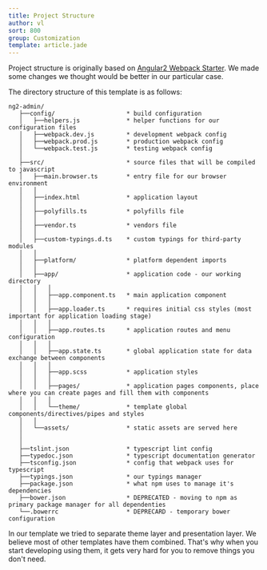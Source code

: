 ```yaml
---
title: Project Structure
author: vl
sort: 800
group: Customization
template: article.jade
---
```


Project structure is originally based on [Angular2 Webpack Starter](https://github.com/AngularClass/angular2-webpack-starter#file-structure). We made some changes we thought would be better in our particular case.

The directory structure of this template is as follows:

```
ng2-admin/
   ├──config/                    * build configuration
   │   ├──helpers.js             * helper functions for our configuration files
   │   ├──webpack.dev.js         * development webpack config
   │   ├──webpack.prod.js        * production webpack config
   │   └──webpack.test.js        * testing webpack config
   │
   ├──src/                       * source files that will be compiled to javascript
   │   ├──main.browser.ts        * entry file for our browser environment
   │   │
   │   ├──index.html             * application layout
   │   │
   │   ├──polyfills.ts           * polyfills file
   │   │
   │   ├──vendor.ts              * vendors file
   │   │
   │   ├──custom-typings.d.ts    * custom typings for third-party modules
   │   │
   │   ├──platform/              * platform dependent imports
   │   │
   │   ├──app/                   * application code - our working directory
   │   │   │
   │   │   ├──app.component.ts   * main application component
   │   │   │
   │   │   ├──app.loader.ts      * requires initial css styles (most important for application loading stage)
   │   │   │
   │   │   ├──app.routes.ts      * application routes and menu configuration
   │   │   │
   │   │   ├──app.state.ts       * global application state for data exchange between components
   │   │   │
   │   │   ├──app.scss           * application styles 
   │   │   │
   │   │   ├──pages/             * application pages components, place where you can create pages and fill them with components
   │   │   │
   │   │   └──theme/             * template global components/directives/pipes and styles
   │   │
   │   └──assets/                * static assets are served here
   │
   │
   ├──tslint.json                * typescript lint config
   ├──typedoc.json               * typescript documentation generator
   ├──tsconfig.json              * config that webpack uses for typescript
   ├──typings.json               * our typings manager
   ├──package.json               * what npm uses to manage it's dependencies
   ├──bower.json                 * DEPRECATED - moving to npm as primary package manager for all dependenties
   └──.bowerrc                   * DEPRECARD - temporary bower configuration
```
In our template we tried to separate theme layer and presentation layer. We believe most of other templates have them combined. That's why when you start developing using them, it gets very hard for you to remove things you don't need.
